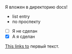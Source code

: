 Я вложен в директорию docs!
* list entry
* по проспекту

- [ ] Я не сделан
- [x] А я сделан

[This links to](Первый.md) первый текст.


